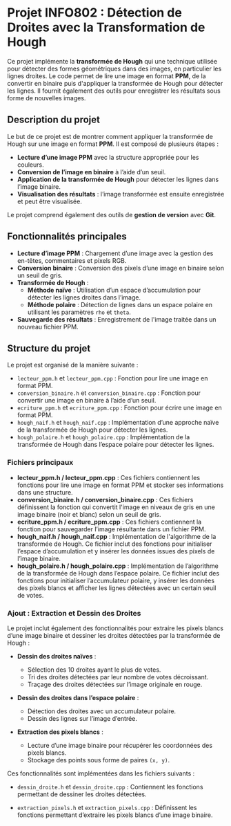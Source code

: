 # Projet INFO802 : Détection de Droites avec la Transformation de Hough

Ce projet implémente la **transformée de Hough** qui une technique utilisée pour détecter des formes géométriques dans des images, en particulier les lignes droites. Le code permet de lire une image en format **PPM**, de la convertir en binaire puis d'appliquer la transformée de Hough pour détecter les lignes. Il fournit également des outils pour enregistrer les résultats sous forme de nouvelles images.

## Description du projet

Le but de ce projet est de montrer comment appliquer la transformée de Hough sur une image en format **PPM**. Il est composé de plusieurs étapes :
- **Lecture d’une image PPM** avec la structure appropriée pour les couleurs.
- **Conversion de l’image en binaire** à l’aide d’un seuil.
- **Application de la transformée de Hough** pour détecter les lignes dans l’image binaire.
- **Visualisation des résultats** : l’image transformée est ensuite enregistrée et peut être visualisée.

Le projet comprend également des outils de **gestion de version** avec **Git**.

## Fonctionnalités principales

- **Lecture d’image PPM** : Chargement d’une image avec la gestion des en-têtes, commentaires et pixels RGB.
- **Conversion binaire** : Conversion des pixels d’une image en binaire selon un seuil de gris.
- **Transformée de Hough** :
  - **Méthode naïve** : Utilisation d’un espace d’accumulation pour détecter les lignes droites dans l’image.
  - **Méthode polaire** : Détection de lignes dans un espace polaire en utilisant les paramètres `rho` et `theta`.
- **Sauvegarde des résultats** : Enregistrement de l'image traitée dans un nouveau fichier PPM.

## Structure du projet

Le projet est organisé de la manière suivante :

- `lecteur_ppm.h` et `lecteur_ppm.cpp` : Fonction pour lire une image en format PPM.
- `conversion_binaire.h` et `conversion_binaire.cpp` : Fonction pour convertir une image en binaire à l’aide d’un seuil.
- `ecriture_ppm.h` et `ecriture_ppm.cpp` : Fonction pour écrire une image en format PPM.
- `hough_naif.h` et `hough_naif.cpp` : Implémentation d’une approche naïve de la transformée de Hough pour détecter les lignes.
- `hough_polaire.h` et `hough_polaire.cpp` : Implémentation de la transformée de Hough dans l’espace polaire pour détecter les lignes.

### Fichiers principaux

- **lecteur_ppm.h / lecteur_ppm.cpp** : Ces fichiers contiennent les fonctions pour lire une image en format PPM et stocker ses informations dans une structure.
- **conversion_binaire.h / conversion_binaire.cpp** : Ces fichiers définissent la fonction qui convertit l'image en niveaux de gris en une image binaire (noir et blanc) selon un seuil de gris.
- **ecriture_ppm.h / ecriture_ppm.cpp** : Ces fichiers contiennent la fonction pour sauvegarder l’image résultante dans un fichier PPM.
- **hough_naif.h / hough_naif.cpp** : Implémentation de l'algorithme de la transformée de Hough. Ce fichier inclut des fonctions pour initialiser l’espace d’accumulation et y insérer les données issues des pixels de l’image binaire.
- **hough_polaire.h / hough_polaire.cpp** : Implémentation de l’algorithme de la transformée de Hough dans l’espace polaire. Ce fichier inclut des fonctions pour initialiser l’accumulateur polaire, y insérer les données des pixels blancs et afficher les lignes détectées avec un certain seuil de votes.

### Ajout : Extraction et Dessin des Droites

Le projet inclut également des fonctionnalités pour extraire les pixels blancs d’une image binaire et dessiner les droites détectées par la transformée de Hough :

- **Dessin des droites naïves** :
  - Sélection des 10 droites ayant le plus de votes.
  - Tri des droites détectées par leur nombre de votes décroissant.
  - Traçage des droites détectées sur l’image originale en rouge.

- **Dessin des droites dans l’espace polaire** :

  - Détection des droites avec un accumulateur polaire.
  - Dessin des lignes sur l’image d’entrée.

- **Extraction des pixels blancs** :

  - Lecture d’une image binaire pour récupérer les coordonnées des pixels blancs.
  - Stockage des points sous forme de paires `(x, y)`.

Ces fonctionnalités sont implémentées dans les fichiers suivants :

- `dessin_droite.h` et `dessin_droite.cpp` : Contiennent les fonctions permettant de dessiner les droites détectées.

- `extraction_pixels.h` et `extraction_pixels.cpp` : Définissent les fonctions permettant d’extraire les pixels blancs d’une image binaire.


